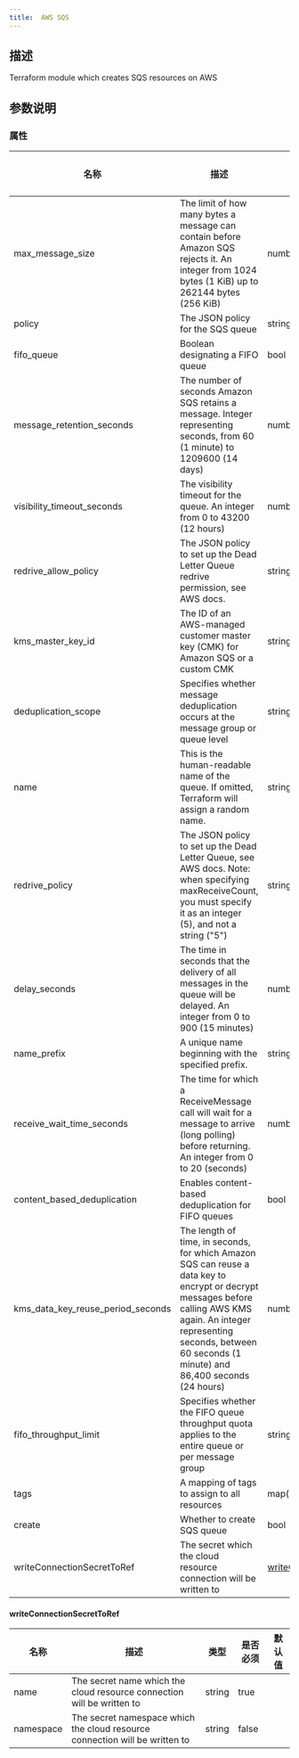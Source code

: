 ```yaml
---
title:  AWS SQS
---
```


## 描述

Terraform module which creates SQS resources on AWS

## 参数说明


### 属性

 名称 | 描述 | 类型 | 是否必须 | 默认值 
 ------------ | ------------- | ------------- | ------------- | ------------- 
 max_message_size | The limit of how many bytes a message can contain before Amazon SQS rejects it. An integer from 1024 bytes (1 KiB) up to 262144 bytes (256 KiB) | number | false |  
 policy | The JSON policy for the SQS queue | string | false |  
 fifo_queue | Boolean designating a FIFO queue | bool | false |  
 message_retention_seconds | The number of seconds Amazon SQS retains a message. Integer representing seconds, from 60 (1 minute) to 1209600 (14 days) | number | false |  
 visibility_timeout_seconds | The visibility timeout for the queue. An integer from 0 to 43200 (12 hours) | number | false |  
 redrive_allow_policy | The JSON policy to set up the Dead Letter Queue redrive permission, see AWS docs. | string | false |  
 kms_master_key_id | The ID of an AWS-managed customer master key (CMK) for Amazon SQS or a custom CMK | string | false |  
 deduplication_scope | Specifies whether message deduplication occurs at the message group or queue level | string | false |  
 name | This is the human-readable name of the queue. If omitted, Terraform will assign a random name. | string | false |  
 redrive_policy | The JSON policy to set up the Dead Letter Queue, see AWS docs. Note: when specifying maxReceiveCount, you must specify it as an integer (5), and not a string ("5") | string | false |  
 delay_seconds | The time in seconds that the delivery of all messages in the queue will be delayed. An integer from 0 to 900 (15 minutes) | number | false |  
 name_prefix | A unique name beginning with the specified prefix. | string | false |  
 receive_wait_time_seconds | The time for which a ReceiveMessage call will wait for a message to arrive (long polling) before returning. An integer from 0 to 20 (seconds) | number | false |  
 content_based_deduplication | Enables content-based deduplication for FIFO queues | bool | false |  
 kms_data_key_reuse_period_seconds | The length of time, in seconds, for which Amazon SQS can reuse a data key to encrypt or decrypt messages before calling AWS KMS again. An integer representing seconds, between 60 seconds (1 minute) and 86,400 seconds (24 hours) | number | false |  
 fifo_throughput_limit | Specifies whether the FIFO queue throughput quota applies to the entire queue or per message group | string | false |  
 tags | A mapping of tags to assign to all resources | map(string) | false |  
 create | Whether to create SQS queue | bool | false |  
 writeConnectionSecretToRef | The secret which the cloud resource connection will be written to | [writeConnectionSecretToRef](#writeConnectionSecretToRef) | false |  


#### writeConnectionSecretToRef

 名称 | 描述 | 类型 | 是否必须 | 默认值 
 ------------ | ------------- | ------------- | ------------- | ------------- 
 name | The secret name which the cloud resource connection will be written to | string | true |  
 namespace | The secret namespace which the cloud resource connection will be written to | string | false |  
